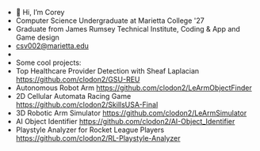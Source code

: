 - 👋 Hi, I’m Corey
- Computer Science Undergraduate at Marietta College '27
- Graduate from James Rumsey Technical Institute, Coding & App and Game design
- csv002@marietta.edu
- 
- Some cool projects:
- Top Healthcare Provider Detection with Sheaf Laplacian https://github.com/clodon2/GSU-REU
- Autonomous Robot Arm https://github.com/clodon2/LeArmObjectFinder
- 2D Cellular Automata Racing Game https://github.com/clodon2/SkillsUSA-Final
- 3D Robotic Arm Simulator https://github.com/clodon2/LeArmSimulator
- AI Object Identifier https://github.com/clodon2/AI-Object_Identifier
- Playstyle Analyzer for Rocket League Players https://github.com/clodon2/RL-Playstyle-Analyzer

